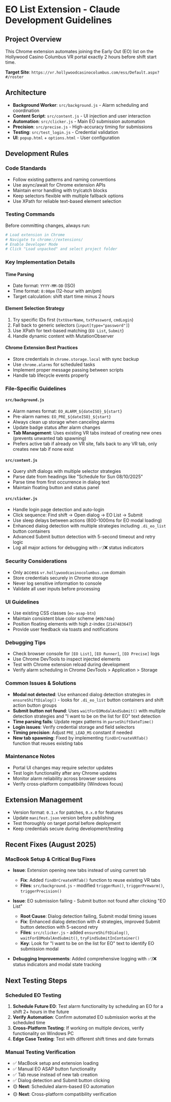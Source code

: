 # EO List Extension - Claude Development Guidelines

## Project Overview
This Chrome extension automates joining the Early Out (EO) list on the Hollywood Casino Columbus VR portal exactly 2 hours before shift start time.

**Target Site**: `https://vr.hollywoodcasinocolumbus.com/ess/Default.aspx?#/roster`

## Architecture
- **Background Worker**: `src/background.js` - Alarm scheduling and coordination
- **Content Script**: `src/content.js` - UI injection and user interaction
- **Automation**: `src/clicker.js` - Main EO submission automation
- **Precision**: `src/precise.js` - High-accuracy timing for submissions
- **Testing**: `src/test_login.js` - Credential validation
- **UI**: `popup.html` + `options.html` - User configuration

## Development Rules

### Code Standards
- Follow existing patterns and naming conventions
- Use async/await for Chrome extension APIs
- Maintain error handling with try/catch blocks
- Keep selectors flexible with multiple fallback options
- Use XPath for reliable text-based element selection

### Testing Commands
Before committing changes, always run:
```bash
# Load extension in Chrome
# Navigate to chrome://extensions/
# Enable Developer Mode
# Click "Load unpacked" and select project folder
```

### Key Implementation Details

#### Time Parsing
- Date format: `YYYY-MM-DD` (ISO)
- Time format: `8:00pm` (12-hour with am/pm)
- Target calculation: shift start time minus 2 hours

#### Element Selection Strategy
1. Try specific IDs first (`txtUserName`, `txtPassword`, `cmdLogin`)
2. Fall back to generic selectors (`input[type="password"]`)
3. Use XPath for text-based matching (`EO List`, `Submit`)
4. Handle dynamic content with MutationObserver

#### Chrome Extension Best Practices
- Store credentials in `chrome.storage.local` with sync backup
- Use `chrome.alarms` for scheduled tasks
- Implement proper message passing between scripts
- Handle tab lifecycle events properly

### File-Specific Guidelines

#### `src/background.js`
- Alarm names format: `EO_ALARM_${dateISO}_${start}`
- Pre-alarm names: `EO_PRE_${dateISO}_${start}` 
- Always clean up storage when canceling alarms
- Update badge status after alarm changes
- **Tab Management**: Uses existing VR tabs instead of creating new ones (prevents unwanted tab spawning)
- Prefers active tab if already on VR site, falls back to any VR tab, only creates new tab if none exist

#### `src/content.js`
- Query shift dialogs with multiple selector strategies
- Parse date from headings like "Schedule for Sun 08/10/2025"
- Parse time from first occurrence in dialog text
- Maintain floating button and status panel

#### `src/clicker.js`
- Handle login page detection and auto-login
- Click sequence: Find shift → Open dialog → EO List → Submit
- Use sleep delays between actions (800-1000ms for EO modal loading)
- Enhanced dialog detection with multiple strategies including `.di_eo_list` button containers
- Advanced Submit button detection with 5-second timeout and retry logic
- Log all major actions for debugging with ✅/❌ status indicators

### Security Considerations
- Only access `vr.hollywoodcasinocolumbus.com` domain
- Store credentials securely in Chrome storage
- Never log sensitive information to console
- Validate all user inputs before processing

### UI Guidelines
- Use existing CSS classes (`eo-asap-btn`)
- Maintain consistent blue color scheme (`#0b74de`)
- Position floating elements with high z-index (`2147483647`)
- Provide user feedback via toasts and notifications

### Debugging Tips
- Check browser console for `[EO List]`, `[EO Runner]`, `[EO Precise]` logs
- Use Chrome DevTools to inspect injected elements
- Test with Chrome extension reload during development
- Verify alarm scheduling in Chrome DevTools > Application > Storage

### Common Issues & Solutions
- **Modal not detected**: Use enhanced dialog detection strategies in `ensureShiftDialog()` - looks for `.di_eo_list` button containers and shift action button groups
- **Submit button not found**: Uses `waitForEOModalAndSubmit()` with multiple detection strategies and "I want to be on the list for EO" text detection
- **Time parsing fails**: Update regex patterns in `parseShiftDateTime()`
- **Login issues**: Verify credential storage and field selectors
- **Timing precision**: Adjust `PRE_LEAD_MS` constant if needed
- **New tab spawning**: Fixed by implementing `findOrCreateVRTab()` function that reuses existing tabs

### Maintenance Notes
- Portal UI changes may require selector updates
- Test login functionality after any Chrome updates
- Monitor alarm reliability across browser sessions
- Verify cross-platform compatibility (Windows focus)

## Extension Management
- Version format: `0.1.x` for patches, `0.x.0` for features
- Update `manifest.json` version before publishing
- Test thoroughly on target portal before deployment
- Keep credentials secure during development/testing

## Recent Fixes (August 2025)
### MacBook Setup & Critical Bug Fixes
- **Issue**: Extension opening new tabs instead of using current tab
  - **Fix**: Added `findOrCreateVRTab()` function to reuse existing VR tabs
  - **Files**: `src/background.js` - modified `triggerRun()`, `triggerPrewarm()`, `triggerPrecision()`

- **Issue**: EO submission failing - Submit button not found after clicking "EO List"
  - **Root Cause**: Dialog detection failing, Submit modal timing issues
  - **Fix**: Enhanced dialog detection with 4 strategies, improved Submit button detection with 5-second retry
  - **Files**: `src/clicker.js` - added `ensureShiftDialog()`, `waitForEOModalAndSubmit()`, `tryFindSubmitInContainer()`
  - **Key**: Look for "I want to be on the list for EO" text to identify EO submission modal

- **Debugging Improvements**: Added comprehensive logging with ✅/❌ status indicators and modal state tracking

## Next Testing Steps
### Scheduled EO Testing
1. **Schedule Future EO**: Test alarm functionality by scheduling an EO for a shift 2+ hours in the future
2. **Verify Automation**: Confirm automated EO submission works at the scheduled time
3. **Cross-Platform Testing**: If working on multiple devices, verify functionality on Windows PC
4. **Edge Case Testing**: Test with different shift times and date formats

### Manual Testing Verification
- ✅ MacBook setup and extension loading
- ✅ Manual EO ASAP button functionality  
- ✅ Tab reuse instead of new tab creation
- ✅ Dialog detection and Submit button clicking
- 🟡 **Next**: Scheduled alarm-based EO automation
- 🟡 **Next**: Cross-platform compatibility verification